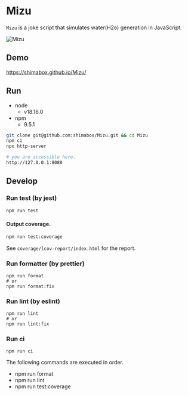 # Mizu

`Mizu` is a joke script that simulates water(H2o) generation in JavaScript.

![Mizu](https://github.com/shimabox/Mizu/assets/2285196/b5f3b538-be54-44ee-b4ea-3ce1679587ae)

## Demo

https://shimabox.github.io/Mizu/

## Run

- node
  - v18.16.0
- npm
  - 9.5.1

```sh
git clone git@github.com:shimabox/Mizu.git && cd Mizu
npm ci
npx http-server

# you are accessible here.
http://127.0.0.1:8080
```

## Develop

### Run test (by jest)

```sh
npm run test
```

#### Output coverage.

```sh
npm run test:coverage
```

See `coverage/lcov-report/index.html` for the report.

### Run formatter (by prettier)

```
npm run format
# or
npm run format:fix
```

### Run lint (by eslint)

```
npm run lint
# or
npm run lint:fix
```

### Run ci

```
npm run ci
```

The following commands are executed in order.

- npm run format
- npm run lint
- npm run test:coverage
